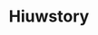 ---
pid: LLB75
title: Hiuwstory
location_transcription: Logan Sq
zipcode: '11238'
outside_phl: 'Brooklyn NY '
neighborhood: 
age: '5'
age_range: "<6"
instagram: 
image_file_name: LLB_75.jpg
proposal_transcription: 
topic: Family,Youth
topic_summary: 0, 0
type: Other No Form
keywords_other: 
credit: Charlotte Schlesinger
image_labels: 
twitter: 
facebook: 
permalink: "/monuments/llb75/"
layout: item-page
---